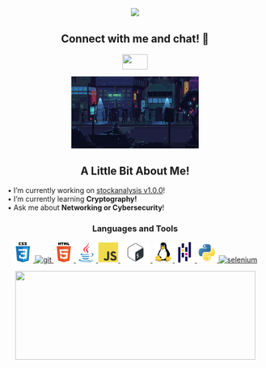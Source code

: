 <p align="center">
  <img src="https://capsule-render.vercel.app/api?type=waving&height=300&color=gradient&text=Hello!&animation=scaleIn"/>
</p>
<h2 align="center"> Connect with me and chat! 💭</h2>

<p align="center">
  <a href="https://linkedin.com/in/vishal-mehta-0a1798294" target="blank"><img align="center" src="https://raw.githubusercontent.com/rahuldkjain/github-profile-readme-generator/master/src/images/icons/Social/linked-in-alt.svg" height="30" width="50" /></a>
</p>

<p align="center">
  <img src="https://raw.githubusercontent.com/VishalMehta06/VishalMehta06/refs/heads/main/assets/chillin.gif" height="50%" width="50%">
</p>

<h2 align="center">A Little Bit About Me! </h2>

• I’m currently working on [stockanalysis v1.0.0](https://github.com/VishalMehta06/stockanalysis)! <br/>
• I’m currently learning **Cryptography!** <br/>
• Ask me about **Networking or Cybersecurity**! <br/>

</div>

<h3 align="center">Languages and Tools</h3>
<p align="center"> <a href="https://www.w3schools.com/css/" target="_blank" rel="noreferrer"> <img src="https://raw.githubusercontent.com/devicons/devicon/master/icons/css3/css3-original-wordmark.svg" alt="css3" width="40" height="40"/> </a> <a href="https://git-scm.com/" target="_blank" rel="noreferrer"> <img src="https://www.vectorlogo.zone/logos/git-scm/git-scm-icon.svg" alt="git" width="40" height="40"/> </a> <a href="https://www.w3.org/html/" target="_blank" rel="noreferrer"> <img src="https://raw.githubusercontent.com/devicons/devicon/master/icons/html5/html5-original-wordmark.svg" alt="html5" width="40" height="40"/> </a> <a href="https://www.java.com" target="_blank" rel="noreferrer"> <img src="https://raw.githubusercontent.com/devicons/devicon/master/icons/java/java-original.svg" alt="java" width="40" height="40"/> </a> <a href="https://developer.mozilla.org/en-US/docs/Web/JavaScript" target="_blank" rel="noreferrer"> <img src="https://raw.githubusercontent.com/devicons/devicon/master/icons/javascript/javascript-original.svg" alt="javascript" width="40" height="40"/> </a> <a href="https://www.gnu.org/software/bash/"><img src="bash.png" alt="bash" width="60" height="40"/> </a> <a href="https://www.linux.org/" target="_blank" rel="noreferrer"> <img src="https://raw.githubusercontent.com/devicons/devicon/master/icons/linux/linux-original.svg" alt="linux" width="40" height="40"/> </a> <a href="https://pandas.pydata.org/" target="_blank" rel="noreferrer"> <img src="https://raw.githubusercontent.com/devicons/devicon/2ae2a900d2f041da66e950e4d48052658d850630/icons/pandas/pandas-original.svg" alt="pandas" width="40" height="40"/> </a> <a href="https://www.python.org" target="_blank" rel="noreferrer"> <img src="https://raw.githubusercontent.com/devicons/devicon/master/icons/python/python-original.svg" alt="python" width="40" height="40"/> </a> <a href="https://www.selenium.dev" target="_blank" rel="noreferrer"> <img src="https://raw.githubusercontent.com/detain/svg-logos/780f25886640cef088af994181646db2f6b1a3f8/svg/selenium-logo.svg" alt="selenium" width="40" height="40"/> </a> </p>

<p align="center"><img height=175 width=475 src="https://github-readme-stats.vercel.app/api/top-langs?username=vishalmehta06&show_icons=true&locale=en&layout=compact&text_color=000&icon_color=000&bg_color=0,ea6161,ffc64d,fffc4d,52fa5a&theme=graywhite" /> </p>

<!--
<p align="center">
<img src="https://github-readme-stats.vercel.app/api?username=vishalmehta06&show_icons=true&locale=en&text_color=000&hide_title=True&icon_color=000&bg_color=0,ea6161,ffc64d,fffc4d,52fa5a&theme=graywhite" /> </p>
-->
